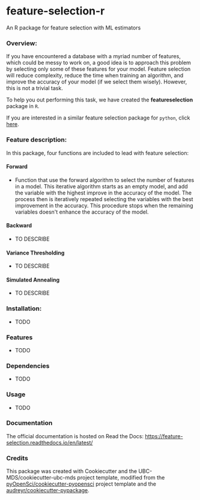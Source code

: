 # feature-selection-r
An R package for feature selection with ML estimators

### Overview:
If you have encountered a database with a myriad number of features, which could be messy to work on, a good idea is to approach this problem by selecting only some of these features for your model. Feature selection will reduce complexity, reduce the time when training an algorithm, and improve the accuracy of your model (if we select them wisely). However, this is not a trivial task. 

To help you out performing this task, we have created the **featureselection** package in `R`.

If you are interested in a similar feature selection package for `python`, click [here](https://github.com/UBC-MDS/feature-selection-python).

### Feature description:
In this package, four functions are included to lead with feature selection:

#### Forward
- Function that use the forward algorithm to select the number of features in a model. This iterative algorithm starts as an empty model, and add the variable with the highest improve in the accuracy of the model. The process then is iteratively repeated selecting the variables with the best improvement in the accuracy. This procedure stops when the remaining variables doesn't enhance the accuracy of the model.  

#### Backward
- TO DESCRIBE

#### Variance Thresholding  
- TO DESCRIBE

#### Simulated Annealing  
- TO DESCRIBE

### Installation:

- TODO

### Features
- TODO

### Dependencies

- TODO

### Usage

- TODO

### Documentation
The official documentation is hosted on Read the Docs: <https://feature-selection.readthedocs.io/en/latest/>

### Credits
This package was created with Cookiecutter and the UBC-MDS/cookiecutter-ubc-mds project template, modified from the [pyOpenSci/cookiecutter-pyopensci](https://github.com/pyOpenSci/cookiecutter-pyopensci) project template and the [audreyr/cookiecutter-pypackage](https://github.com/audreyr/cookiecutter-pypackage).
